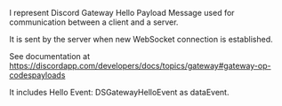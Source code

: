 I represent Discord Gateway Hello Payload Message used for communication between a client and a server.

It is sent by the server when new WebSocket connection is established.

See documentation at https://discordapp.com/developers/docs/topics/gateway#gateway-op-codespayloads

It includes Hello Event: DSGatewayHelloEvent as dataEvent.